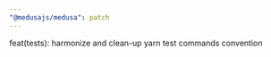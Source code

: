 ```yaml
---
"@medusajs/medusa": patch
---
```


feat(tests): harmonize and clean-up yarn test commands convention
